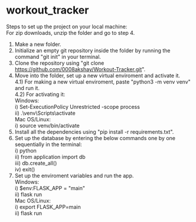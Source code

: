 # workout_tracker
Steps to set up the project on your local machine:  
For zip downloads, unzip the folder and go to step 4.
1) Make a new folder.  
2) Initialize an empty git repository inside the folder by running the command "git init" in your terminal.  
3) Clone the repository using "git clone https://github.com/0008akshay/Workout-Tracker.git".  
4) Move into the folder, set up a new virtual enviroment and activate it.  
   4.1) For making a new virtual enviroment, paste "python3 -m venv venv" and run it.  
   4.2) For activating it:  
        Windows:  
        i) Set-ExecutionPolicy Unrestricted -scope process  
        ii) .\venv\Scripts\activate  
        Mac OS/Linux:  
        i) source venv/bin/activate  
5) Install all the dependencies using "pip install -r requirements.txt".  
6) Set up the database by entering the below commands one by one sequentially in the terminal:  
   i) python  
   ii) from application import db  
   iii) db.create_all()  
   iv) exit()  
7) Set up the enviroment variables and run the app.  
   Windows:  
   i) $env:FLASK_APP = "main"  
   ii) flask run  
   Mac OS/Linux:  
   i) export FLASK_APP=main  
   ii) flask run  
